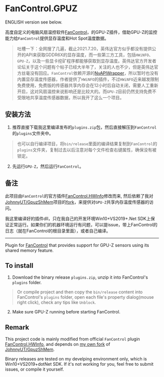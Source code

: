 # FanControl.GPUZ

ENGLISH version see below.

高度自定义的电脑风扇温控软件[FanControl](https://github.com/Rem0o/FanControl.Releases)，的GPU-Z插件，借助GPU-Z的监控能力给`FanControl`提供显存温度和Hot Spot温度数据。

> 吐槽一下：全网搜了几遍，截止2021.7.20，英伟达官方似乎都没有提供公开的API来获取GDDR6X的显存温度，而一些第三方工具，包括`HWiNFO`、`GPU-Z`，以及一些显卡挖矿程序都能够获取到显存温度。英伟达官方开发者论坛关于这个问题有个帖子已经大半年了，关注的人也不少，但是英伟达官方丝毫没有回应。`FanControl`依赖开源的[NvAPIWrapper](https://github.com/falahati/NvAPIWrapper)，所以暂时也没有内置显存温度传感器，作者提供了`HWiNFO`的插件，不过`HWiNFO`近来越发限制免费使用，免费版的传感器共享内存会在12小时后自动关闭，需要人工重新开启，这对风扇温控来说影响还是比较大的。而`GPU-Z`目前仍然支持免费不受限地共享温度传感器数据，所以我开了这么一个项目。

## 安装方法

1. 推荐直接下载我这里编译发布的`plugins.zip`包，然后直接解压到`FanControl`的`plugins`文件夹中。
> 也可以自行编译项目，将`bin/release`里面的编译结果复制到`FanControl`的`plugins`文件夹，复制过去以后注意对每个文件检查右键属性，确保没有被锁定。
2. 先运行`GPU-Z`，然后运行`FanControl`。

## 备注

此项目由`FanControl`的官方插件[FanControl.HWInfo](https://github.com/Rem0o/FanControl.HWInfo)修改而来, 然后依赖了我对[JohnnyUT/GpuzShMem](https://github.com/JohnnyUT/GpuzShMem)项目的[fork](https://github.com/vision57/GpuzShMem)，来提供对`GPU-Z`共享内存温度传感器的访问。

我这里编译好的插件dll，只在我自己的开发环境Win10+VS2019+.Net SDK上保证正常运行。如果你们的机器环境运行有问题，可以提issue，带上FanControl的日志（就在FanControl的根目录里面），或者自己编译。


---------


Plugin for [FanControl](https://github.com/Rem0o/FanControl.Releases) that provides support for GPU-Z sensors using its shared memory feature.

## To install

1. Download the binary release `plugins.zip`, unzip it into FanControl's `plugins` folder.
> Or compile project and then copy the `bin/release` content into FanControl's `plugins` folder, open each file's property dialog(mouse right click), check any tips like `Unblock`.
2. Make sure GPU-Z running before starting FanControl.

## Remark

This project code is mainly modified from official `FanControl` plugin [FanControl.HWInfo](https://github.com/Rem0o/FanControl.HWInfo), and depends on [my own fork](https://github.com/vision57/GpuzShMem) of [JohnnyUT/GpuzShMem](https://github.com/JohnnyUT/GpuzShMem).

Binary releases are tested on my develping environment only, which is Win10+VS2019+dotNet SDK. If it's not working for you, feel free to submit issues, or compile it yourself.
